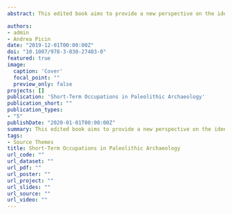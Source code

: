 ```yaml
---
abstract: This edited book aims to provide a new perspective on the identification and interpretation of short-term occupations in Paleolithic Archaeology.The volume includes contributions with a particular focus on the definition and identification of short-term occupations in Paleolithic contexts, aiming to improve our current knowledge on the topic, both methodologically and interpretatively. The set of chapters coming from a broad spectrum of geographies and chronologies will contribute to the debate on the definition of short-term occupations but also to a better understanding on how past hunter-gatherers communities adapted and moved in different environmental contexts across time. The in-depth examinations of short-term occupations in different chronologies and environments will shed light on an aspect of the behavioral trajectories of the human species in the management of the territory.

authors:
- admin
- Andrea Picin
date: "2019-12-01T00:00:00Z"
doi: "10.1007/978-3-030-27403-0"
featured: true
image:
  caption: 'Cover'
  focal_point: ""
  preview_only: false
projects: []
publication: 'Short-Term Occupations in Paleolithic Archaeology'
publication_short: ""
publication_types:
- "5"
publishDate: "2020-01-01T00:00:00Z"
summary: This edited book aims to provide a new perspective on the identification and interpretation of short-term occupations in Paleolithic Archaeology.The volume includes contributions with a particular focus on the definition and identification of short-term occupations in Paleolithic contexts, aiming to improve our current knowledge on the topic, both methodologically and interpretatively. The set of chapters coming from a broad spectrum of geographies and chronologies will contribute to the debate on the definition of short-term occupations but also to a better understanding on how past hunter-gatherers communities adapted and moved in different environmental contexts across time. The in-depth examinations of short-term occupations in different chronologies and environments will shed light on an aspect of the behavioral trajectories of the human species in the management of the territory.
tags:
- Source Themes
title: Short-Term Occupations in Paleolithic Archaeology
url_code: ""
url_dataset: ""
url_pdf: ""
url_poster: ""
url_project: ""
url_slides: ""
url_source: ""
url_video: ""
---
```

